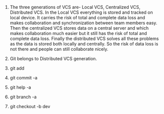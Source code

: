 1.	The three generations of VCS are- Local VCS, Centralized VCS, Distributed VCS. In the Local VCS everything is stored and tracked on local device. It carries the risk of total and complete data loss and makes collaboration and synchronization between team members easy. Then the centralized VCS stores data on a central server and which makes collaboration much easier but it still has the risk of total and complete data loss. Finally the distributed VCS solves all these problems as the data is stored both locally and centrally. So the risk of data loss is not there and people can still collaborate nicely.

2.	Git belongs to Distributed VCS generation.

3.	git add

4.	git commit -a

5.	git help -a

6.	git branch -a

7.	git checkout -b dev

